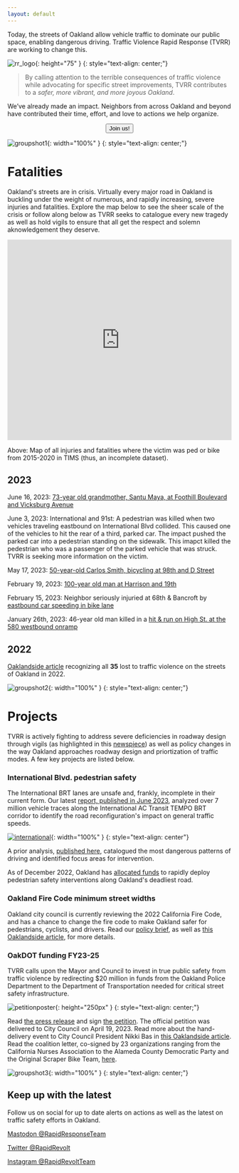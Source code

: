 ```yaml
---
layout: default
---
```


<!-- HTML !-->

Today, the streets of Oakland allow vehicle traffic to dominate our public space, enabling dangerous driving. Traffic Violence Rapid Response (TVRR) are working to change this.

![rr_logo](/images/logo.png){: height="75" }
{: style="text-align: center;"}

> By calling attention to the terrible consequences of traffic violence while advocating for specific street improvements, TVRR contributes to a _safer, more vibrant, and more joyous Oakland_.

We’ve already made an impact. Neighbors from across Oakland and beyond have contributed their time, effort, and love to actions we help organize.

<a href="https://docs.google.com/forms/d/e/1FAIpQLSdLiNFRtqaSvBTcwWtStZZT7sk6ZCLmrvWtkJ2R82usi5IU6A/viewform">
	<center><button class="button-53" role="button">Join us!</button></center>
</a>

![groupshot1](/images/groupshot1.png){: width="100%" }
{: style="text-align: center;"}

# Fatalities

Oakland's streets are in crisis. Virtually every major road in Oakland is buckling under the weight of numerous, and rapidly increasing, severe injuries and fatalities. Explore the map below to see the sheer scale of the crisis or follow along below as TVRR seeks to catalogue every new tragedy as well as hold vigils to ensure that all get the respect and solemn aknowledgement they deserve.

<iframe width="100%" height="450" frameborder="0" title="Felt Map" src="https://felt.com/embed/map/Oakland-for-Dan-Kalb-copy-CsQwHGzPSV6xw32k9CLRNVC?lat=37.8&lon=-122.2&zoom=12"></iframe>

Above: Map of all injuries and fatalities where the victim was ped or bike from 2015-2020 in TIMS (thus, an incomplete dataset).

## 2023

June 16, 2023: [73-year old grandmother, Santu Maya, at Foothill Boulevard and Vicksburg Avenue](https://www.ktvu.com/news/surveillance-video-shows-car-striking-pedestrian-in-fatal-oakland-hit-and-run-crash)

June 3, 2023: International and 91st: A pedestrian was killed when two vehicles traveling eastbound on International Blvd collided. This caused one of the vehicles to hit the rear of a third, parked car. The impact pushed the parked car into a pedestrian standing on the sidewalk. This imapct killed the pedestrian who was a passenger of the parked vehicle that was struck. TVRR is seeking more information on the victim.

May 17, 2023: [50-year-old Carlos Smith, bicycling at 98th and D Street](https://www.ktvu.com/news/east-bay-family-of-hit-and-run-victim-asks-for-help-in-getting-justice.amp)

February 19, 2023: [100-year old man at Harrison and 19th](https://www.sfgate.com/bayarea/article/fatal-hit-and-run-oakland-17797281.php)

February 15, 2023: Neighbor seriously injuried at 68th & Bancroft by [eastbound car speeding in bike lane](https://twitter.com/RapidRevolt/status/1627896835951177729)

January 26th, 2023: 46-year old man killed in a [hit & run on High St. at the 580 westbound onramp](https://sfba.social/@RapidResponseTeam/109901741644706556)

## 2022

[Oaklandside article](https://oaklandside.org/2023/01/18/35-oakland-lives-lost-traffic-collisions-2022/) recognizing all **35** lost to traffic violence on the streets of Oakland in 2022.


![groupshot2](/images/groupshot2.png){: width="100%" }
{: style="text-align: center;"}

# Projects

TVRR is actively fighting to address severe deficiencies in roadway design through vigils (as highlighted in this [newspiece](https://oaklandside.org/2022/10/20/traffic-violence-rapid-response-team-oakland/)) as well as policy changes in the way Oakland approaches roadway design and priortization of traffic modes. A few key projects are listed below.

### International Blvd. pedestrian safety

<a name="international_project"></a>

The International BRT lanes are unsafe and, frankly, incomplete in their current form. Our latest [report, published in June 2023](/international), analyzed over 7 million vehicle traces along the International AC Transit TEMPO BRT corridor to identify the road reconfiguration's impact on general traffic speeds.

[![international](/images/international_01.png)](/international){: width="100%" }
{: style="text-align: center"}

A prior analysis, [published here](https://docs.google.com/document/u/1/d/e/2PACX-1vQJ2af5Ym0v-JGOWs1KSdW7F-xLnvl8haxBuNI41vKPMUZHOycIin63Yyd2p-uXxFv0gZVZzsFOHWfz/pub), catalogued the most dangerous patterns of driving and identified focus areas for intervention.


As of December 2022, Oakland has [allocated funds](https://twitter.com/RapidRevolt/status/1602398196218462208) to rapidly deploy pedestrian safety interventions along Oakland's deadliest road.

### Oakland Fire Code minimum street widths

Oakland city council is currently reviewing the 2022 California Fire Code, and has a chance to change the fire code to make Oakland safer for pedestrians, cyclists, and drivers. Read our [policy brief](https://docs.google.com/document/d/1Vv4fSy-y_nsI3zeRdalISv9lCO-zr5RffmaY9WEn1qI/), as well as [this Oaklandside article](https://oaklandside.org/2022/12/07/street-safety-advocates-want-narrower-roads-the-fire-department-is-opposed/), for more details.

### OakDOT funding FY23-25

TVRR calls upon the Mayor and Council to invest in true public safety from traffic violence by redirecting $20 million in funds from the Oakland Police Department to the Department of Transportation needed for critical street safety infrastructure.

![petitionposter](/images/petitionposter.png){: height="250px" }
{: style="text-align: center;"}

Read [the press release](https://drive.google.com/file/d/1YfprvFshzV-GyZLRyvCkl565MKnejUcM/view?usp=sharing) and sign [the petition](https://www.change.org/p/help-get-safer-streets-in-oakland-sign-the-petition-here). The official petition was delivered to City Council on April 19, 2023. Read more about the hand-delivery event to City Council President Nikki Bas in [this Oaklandside article](https://oaklandside.org/2023/04/19/traffic-safety-advocates-deliver-oakland-budget-petition-to-city-council/). Read the coalition letter, co-signed by 23 organizations ranging from the California Nurses Association to the Alameda County Democratic Party and the Original Scraper Bike Team, [here](https://docs.google.com/document/d/e/2PACX-1vR3lrQ7X4yqmtlD_cPZ7WPMg3BIiaiv-gjvU9g_sxMrxFYAK7wdExRNRxha0JlcRPjIdJt8__KX4e1f/pub).

![groupshot3](/images/groupshot3.png){: width="100%" }
{: style="text-align: center;"}

## Keep up with the latest

Follow us on social for up to date alerts on actions as well as the latest on traffic safety efforts in Oakland.

[Mastodon @RapidResponseTeam](https://sfba.social/@RapidResponseTeam)

[Twitter @RapidRevolt](https://twitter.com/RapidRevolt)

[Instagram @RapidRevoltTeam](https://www.instagram.com/rapidrevoltteam/)
